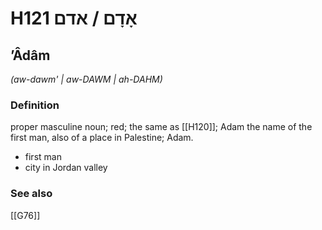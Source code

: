 # H121 אָדָם / אדם

## ʼÂdâm

_(aw-dawm' | aw-DAWM | ah-DAHM)_

### Definition

proper masculine noun; red; the same as [[H120]]; Adam the name of the first man, also of a place in Palestine; Adam.

- first man
- city in Jordan valley
### See also

[[G76]]

